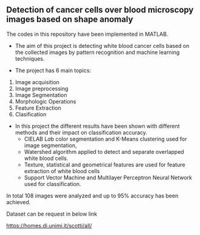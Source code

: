 ## Detection of cancer cells over blood microscopy images based on shape anomaly

The codes in this repository have been implemented in MATLAB.

* The aim of this project is detecting white blood cancer cells based on the collected images by pattern recognition and machine learning techniques. 

* The project has 6 main topics:

1. Image acquisition
2. Image preprocessing
3. Image Segmentation
4. Morphologic Operations
5. Feature Extraction
6. Clasification

* In this project the different results have been shown with different methods and their impact on classification accuracy. 
	- CIELAB L*a*b color segmentation and K-Means clustering used for image segmentation,
	- Watershed algorithm applied to detect and separate overlapped white blood cells. 
	- Texture, statistical and geometrical features are used for feature extraction of white blood cells 
	- Support Vector Machine and Multilayer Perceptron Neural Network used for classification. 

In total 108 images were analyzed and up to 95% accuracy has been achieved.


Dataset can be request in below link

https://homes.di.unimi.it/scotti/all/
